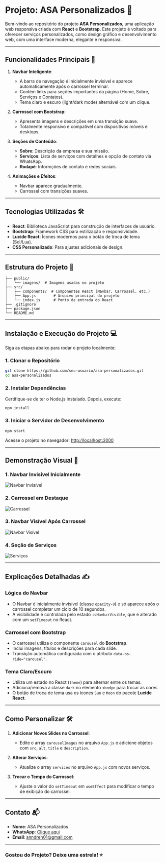# Projeto: ASA Personalizados 🚀

Bem-vindo ao repositório do projeto **ASA Personalizados**, uma aplicação web responsiva criada com **React** e **Bootstrap**. Este projeto é voltado para oferecer serviços personalizados, como design gráfico e desenvolvimento web, com uma interface moderna, elegante e responsiva.

---

## Funcionalidades Principais 🌟

1. **Navbar Inteligente**:
   - A barra de navegação é inicialmente invisível e aparece automaticamente após o carrossel terminar.
   - Contém links para seções importantes da página (Home, Sobre, Serviços e Contatos).
   - Tema claro e escuro (light/dark mode) alternável com um clique.

2. **Carrossel com Bootstrap**:
   - Apresenta imagens e descrições em uma transição suave.
   - Totalmente responsivo e compatível com dispositivos móveis e desktops.

3. **Seções de Conteúdo**:
   - **Sobre**: Descrição da empresa e sua missão.
   - **Serviços**: Lista de serviços com detalhes e opção de contato via WhatsApp.
   - **Rodapé**: Informções de contato e redes sociais.

4. **Animações e Efeitos**:
   - Navbar aparece gradualmente.
   - Carrossel com transições suaves.

---

## Tecnologias Utilizadas 🛠️

- **React**: Biblioteca JavaScript para construção de interfaces de usuário.
- **Bootstrap**: Framework CSS para estilização e responsividade.
- **Lucide React**: Ícones modernos para o botão de troca de tema (Sol/Lua).
- **CSS Personalizado**: Para ajustes adicionais de design.

---

## Estrutura do Projeto 📂

```
├── public/
│   └── imagens/  # Imagens usadas no projeto
├── src/
│   ├── components/  # Componentes React (Navbar, Carrossel, etc.)
│   ├── App.js        # Arquivo principal do projeto
│   └── index.js      # Ponto de entrada do React
├── .gitignore
├── package.json
└── README.md
```

---

## Instalação e Execução do Projeto 💻

Siga as etapas abaixo para rodar o projeto localmente:

### 1. Clonar o Repositório
```bash
git clone https://github.com/seu-usuario/asa-personalizados.git
cd asa-personalizados
```

### 2. Instalar Dependências
Certifique-se de ter o Node.js instalado. Depois, execute:
```bash
npm install
```

### 3. Iniciar o Servidor de Desenvolvimento
```bash
npm start
```
Acesse o projeto no navegador: [http://localhost:3000](http://localhost:3000)

---

## Demonstração Visual 🎥

### 1. Navbar Invisível Inicialmente
![Navbar Invisível](https://via.placeholder.com/800x200.png?text=Navbar+Invis%C3%ADvel)

### 2. Carrossel em Destaque
![Carrossel](https://via.placeholder.com/800x400.png?text=Carrossel+em+Transi%C3%A7%C3%A3o)

### 3. Navbar Visível Após Carrossel
![Navbar Visível](https://via.placeholder.com/800x200.png?text=Navbar+Vis%C3%ADvel)

### 4. Seção de Serviços
![Serviços](https://via.placeholder.com/800x400.png?text=Servi%C3%A7os+Dispon%C3%ADveis)

---

## Explicações Detalhadas ✍️

### Lógica do Navbar
- O Navbar é inicialmente invisível (classe `opacity-0`) e só aparece após o carrossel completar um ciclo de 10 segundos.
- A visibilidade é controlada pelo estado `isNavbarVisible`, que é alterado com um `setTimeout` no React.

### Carrossel com Bootstrap
- O carrossel utiliza o componente `carousel` do **Bootstrap**.
- Inclui imagens, títulos e descrições para cada slide.
- Transição automática configurada com o atributo `data-bs-ride="carousel"`.

### Tema Claro/Escuro
- Utiliza um estado no React (`theme`) para alternar entre os temas.
- Adiciona/remova a classe `dark` no elemento `<body>` para trocar as cores.
- O botão de troca de tema usa os ícones `Sun` e `Moon` do pacote **Lucide React**.

---

## Como Personalizar 🛠️

1. **Adicionar Novos Slides no Carrossel**:
   - Edite o array `carouselImages` no arquivo `App.js` e adicione objetos com `src`, `alt`, `title` e `description`.

2. **Alterar Serviços**:
   - Atualize o array `services` no arquivo `App.js` com novos serviços.

3. **Trocar o Tempo do Carrossel**:
   - Ajuste o valor do `setTimeout` em `useEffect` para modificar o tempo de exibição do carrossel.

---

## Contato 📬

- **Nome**: ASA Personalizados
- **WhatsApp**: [Clique aqui](https://wa.me/5518996791377)
- **Email**: anndreh01@gmail.com

---

### Gostou do Projeto? Deixe uma estrela! ⭐

